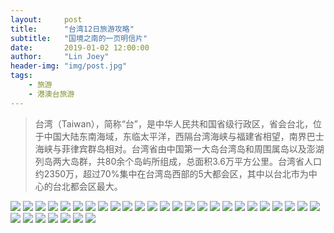 ```yaml
---
layout:     post
title:      "台湾12日旅游攻略"
subtitle:   "国境之南的一页明信片"
date:       2019-01-02 12:00:00
author:     "Lin Joey"
header-img: "img/post.jpg"
tags:
    - 旅游
    - 港澳台旅游
---
```

>台湾（Taiwan），简称“台”，是中华人民共和国省级行政区，省会台北，位于中国大陆东南海域，东临太平洋，西隔台湾海峡与福建省相望，南界巴士海峡与菲律宾群岛相对。台湾省由中国第一大岛台湾岛和周围属岛以及澎湖列岛两大岛群，共80余个岛屿所组成，总面积3.6万平方公里。台湾省人口约2350万，超过70%集中在台湾岛西部的5大都会区，其中以台北市为中心的台北都会区最大。

![](http://ww1.sinaimg.cn/large/7c08400ely1g2of03i209j22093n34er.jpg)
![](http://ww1.sinaimg.cn/large/7c08400ely1g2of038fccj235n507b29.jpg)
![](http://ww1.sinaimg.cn/large/7c08400ely1g2of03ep2zj235n507npd.jpg)
![](http://ww1.sinaimg.cn/large/7c08400ely1g2of03qsvej235n507x6p.jpg)
![](http://ww1.sinaimg.cn/large/7c08400ely1g2of039q65j235n5074qp.jpg)
![](http://ww1.sinaimg.cn/large/7c08400ely1g2of03sxqaj235n507u0x.jpg)
![](http://ww1.sinaimg.cn/large/7c08400ely1g2of241hydj235n5071ky.jpg)
![](http://ww1.sinaimg.cn/large/7c08400ely1g2of244ptbj235n5071ky.jpg)
![](http://ww1.sinaimg.cn/large/7c08400ely1g2of24dc6jj235n507tyc.jpg)
![](http://ww1.sinaimg.cn/large/7c08400ely1g2of248693j235n507qv5.jpg)
![](http://ww1.sinaimg.cn/large/7c08400ely1g2of240pzuj235n507u0x.jpg)
![](http://ww1.sinaimg.cn/large/7c08400ely1g2of24hd6dj235n5071ky.jpg)
![](http://ww1.sinaimg.cn/large/7c08400ely1g2of2yilhmj235n5071kx.jpg)
![](http://ww1.sinaimg.cn/large/7c08400ely1g2of2ziwy9j235n5071kx.jpg)
![](http://ww1.sinaimg.cn/large/7c08400ely1g2of2yqz1aj235n507x6p.jpg)
![](http://ww1.sinaimg.cn/large/7c08400ely1g2of2z1g0kj235n507u0x.jpg)
![](http://ww1.sinaimg.cn/large/7c08400ely1g2of2z6726j235n507qv5.jpg)
![](http://ww1.sinaimg.cn/large/7c08400ely1g2of2yu6tcj235n507npd.jpg)
![](http://ww1.sinaimg.cn/large/7c08400ely1g2of42n14yj235n507qv5.jpg)
![](http://ww1.sinaimg.cn/large/7c08400ely1g2of433mpqj235n507x6p.jpg)
![](http://ww1.sinaimg.cn/large/7c08400ely1g2of42gzcyj235n507b29.jpg)
![](http://ww1.sinaimg.cn/large/7c08400ely1g2of43gvezj235n507u0x.jpg)
![](http://ww1.sinaimg.cn/large/7c08400ely1g2of4310ncj235n507x6p.jpg)
![](http://ww1.sinaimg.cn/large/7c08400ely1g2of42olyoj235n5071kx.jpg)
![](http://ww1.sinaimg.cn/large/7c08400ely1g2of5ijhtrj235n5074qq.jpg)
![](http://ww1.sinaimg.cn/large/7c08400ely1g2of5hzx0rj235n507qv5.jpg)
![](http://ww1.sinaimg.cn/large/7c08400ely1g2of5j0ou8j235n507u0x.jpg)
![](http://ww1.sinaimg.cn/large/7c08400ely1g2of5ibccqj235n507npd.jpg)
![](http://ww1.sinaimg.cn/large/7c08400ely1g2of5i7errj235n5dvkjl.jpg)
![](http://ww1.sinaimg.cn/large/7c08400ely1g2of5ios75j235n5074qq.jpg)
![](http://ww1.sinaimg.cn/large/7c08400ely1g2of5ihptsj235n507e81.jpg)
![](http://ww1.sinaimg.cn/large/7c08400ely1g2of5hva4gj235n507e81.jpg)